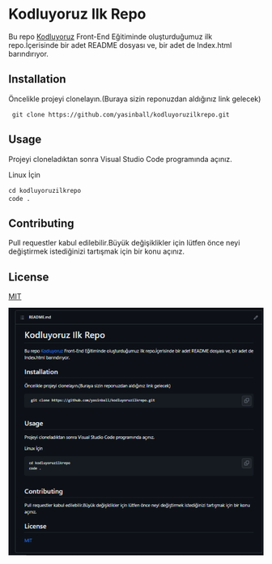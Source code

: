 # Kodluyoruz Ilk Repo

Bu repo [Kodluyoruz](https://kodluyoruz.org/) Front-End Eğitiminde oluşturduğumuz ilk repo.İçerisinde bir adet README dosyası ve, bir adet de Index.html barındırıyor.



## Installation

Öncelikle projeyi clonelayın.(Buraya sizin reponuzdan aldığınız link gelecek)

```
 git clone https://github.com/yasinball/kodluyoruzilkrepo.git
```

## Usage

Projeyi cloneladıktan sonra Visual Studio Code programında açınız.

Linux İçin
```
cd kodluyoruzilkrepo
code .
```

## Contributing
Pull requestler kabul edilebilir.Büyük değişiklikler için lütfen önce neyi değiştirmek istediğinizi tartışmak için bir konu açınız.

## License

[MIT](https://choosealicense.com/licenses/mit/)

![İLKFOTO](image.png)